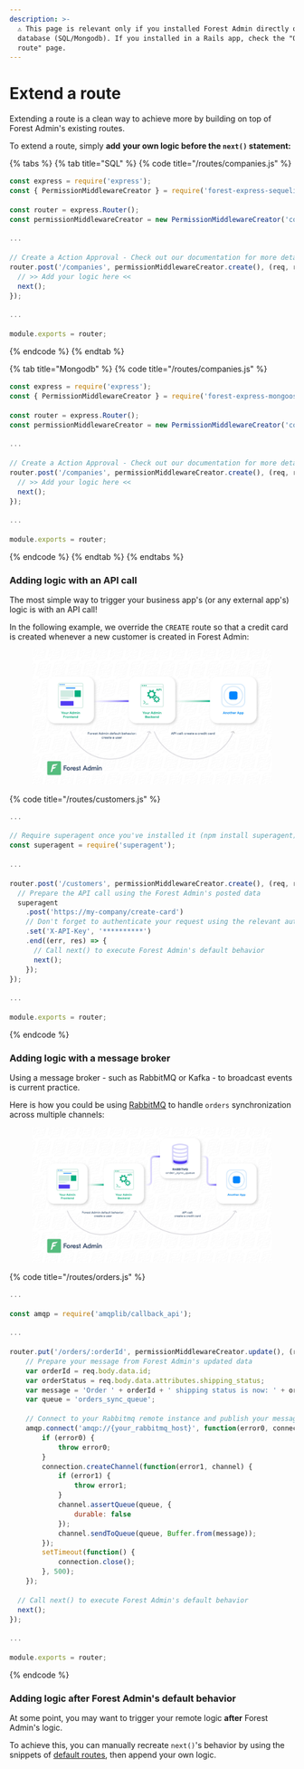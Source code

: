 ```yaml
---
description: >-
  ⚠️ This page is relevant only if you installed Forest Admin directly on a
  database (SQL/Mongodb). If you installed in a Rails app, check the "Override a
  route" page.
---
```


# Extend a route

Extending a route is a clean way to achieve more by building on top of Forest Admin's existing routes.

To extend a route, simply **add** **your own logic before the `next()` statement:**

{% tabs %}
{% tab title="SQL" %}
{% code title="/routes/companies.js" %}
```javascript
const express = require('express');
const { PermissionMiddlewareCreator } = require('forest-express-sequelize');

const router = express.Router();
const permissionMiddlewareCreator = new PermissionMiddlewareCreator('companies');

...

// Create a Action Approval - Check out our documentation for more details: https://docs.forestadmin.com/documentation/reference-guide/routes/default-routes#create-a-record
router.post('/companies', permissionMiddlewareCreator.create(), (req, res, next) => {
  // >> Add your logic here <<
  next();
});

...

module.exports = router;
```
{% endcode %}
{% endtab %}

{% tab title="Mongodb" %}
{% code title="/routes/companies.js" %}
```javascript
const express = require('express');
const { PermissionMiddlewareCreator } = require('forest-express-mongoose');

const router = express.Router();
const permissionMiddlewareCreator = new PermissionMiddlewareCreator('companies');

...

// Create a Action Approval - Check out our documentation for more details: https://docs.forestadmin.com/documentation/reference-guide/routes/default-routes#create-a-record
router.post('/companies', permissionMiddlewareCreator.create(), (req, res, next) => {
  // >> Add your logic here <<
  next();
});

...

module.exports = router;
```
{% endcode %}
{% endtab %}
{% endtabs %}

### Adding logic with an API call

The most simple way to trigger your business app's (or any external app's) logic is with an API call!

In the following example, we override the `CREATE` route so that a credit card is created whenever a new customer is created in Forest Admin:

<figure><img src="../../.gitbook/assets/extend_a_route_1.jpg" alt=""><figcaption></figcaption></figure>

{% code title="/routes/customers.js" %}
```javascript
...

// Require superagent once you've installed it (npm install superagent)
const superagent = require('superagent');

...

router.post('/customers', permissionMiddlewareCreator.create(), (req, res, next) => {
  // Prepare the API call using the Forest Admin's posted data
  superagent
    .post('https://my-company/create-card')
    // Don't forget to authenticate your request using the relevant authentication method
    .set('X-API-Key', '**********')
    .end((err, res) => {
      // Call next() to execute Forest Admin's default behavior
      next();
    });
});

...

module.exports = router;
```
{% endcode %}

### Adding logic with a message broker

Using a message broker - such as RabbitMQ or Kafka - to broadcast events is current practice.

Here is how you could be using [RabbitMQ](https://www.rabbitmq.com/tutorials/tutorial-one-javascript.html) to handle `orders` synchronization across multiple channels:

<figure><img src="../../.gitbook/assets/extend_a_route_2.jpg" alt=""><figcaption></figcaption></figure>

{% code title="/routes/orders.js" %}
```javascript
...

const amqp = require('amqplib/callback_api');

...

router.put('/orders/:orderId', permissionMiddlewareCreator.update(), (req, res, next) => {
    // Prepare your message from Forest Admin's updated data
	var orderId = req.body.data.id;
	var orderStatus = req.body.data.attributes.shipping_status;
	var message = 'Order ' + orderId + ' shipping status is now: ' + orderStatus;
	var queue = 'orders_sync_queue';

    // Connect to your Rabbitmq remote instance and publish your message
    amqp.connect('amqp://{your_rabbitmq_host}', function(error0, connection) {
	    if (error0) {
	        throw error0;
	    }
	    connection.createChannel(function(error1, channel) {
	        if (error1) {
	            throw error1;
	        }
	        channel.assertQueue(queue, {
	            durable: false
	        });
	        channel.sendToQueue(queue, Buffer.from(message));
	    });
	    setTimeout(function() {
	        connection.close();
	    }, 500);
	});
	
  // Call next() to execute Forest Admin's default behavior
  next();
});

...

module.exports = router;
```
{% endcode %}

### Adding logic after Forest Admin's default behavior

At some point, you may want to trigger your remote logic **after** Forest Admin's logic.

To achieve this, you can manually recreate `next()`'s behavior by using the snippets of [default routes](default-routes.md), then append your own logic.
